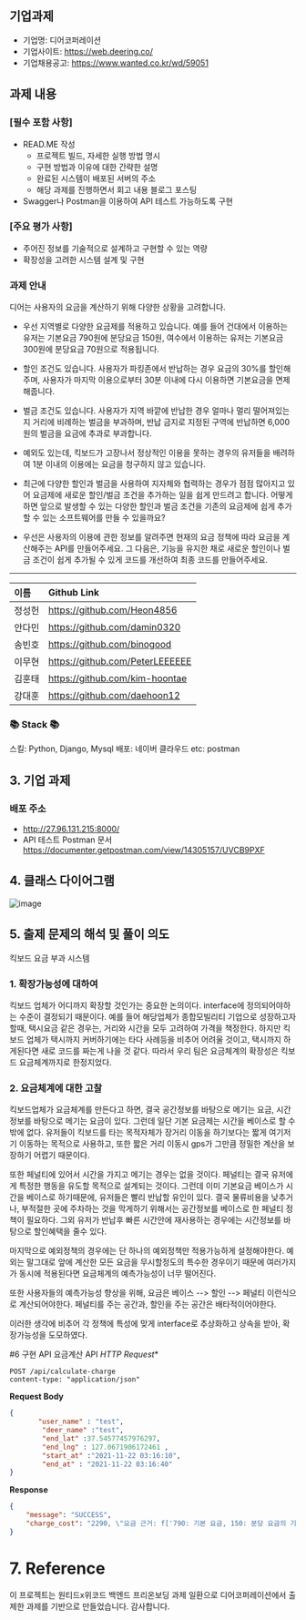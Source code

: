 
## 기업과제
- 기업명: 디어코퍼레이션
- 기업사이트: https://web.deering.co/
- 기업채용공고: https://www.wanted.co.kr/wd/59051

## 과제 내용

### **[필수 포함 사항]**

- READ.ME 작성
    - 프로젝트 빌드, 자세한 실행 방법 명시
    - 구현 방법과 이유에 대한 간략한 설명
    - 완료된 시스템이 배포된 서버의 주소
    - 해당 과제를 진행하면서 회고 내용 블로그 포스팅
- Swagger나 Postman을 이용하여 API 테스트 가능하도록 구현

### **[주요 평가 사항]**

- 주어진 정보를 기술적으로 설계하고 구현할 수 있는 역량
- 확장성을 고려한 시스템 설계 및 구현

### 과제 안내

디어는 사용자의 요금을 계산하기 위해 다양한 상황을 고려합니다. 

- 우선 지역별로 다양한 요금제를 적용하고 있습니다. 예를 들어 건대에서 이용하는 유저는 기본요금 790원에 분당요금 150원, 여수에서 이용하는 유저는 기본요금 300원에 분당요금 70원으로 적용됩니다.
- 할인 조건도 있습니다. 사용자가 파킹존에서 반납하는 경우 요금의 30%를 할인해주며, 사용자가 마지막 이용으로부터 30분 이내에 다시 이용하면 기본요금을 면제해줍니다.
- 벌금 조건도 있습니다. 사용자가 지역 바깥에 반납한 경우 얼마나 멀리 떨어져있는지 거리에 비례하는 벌금을 부과하며, 반납 금지로 지정된 구역에 반납하면 6,000원의 벌금을 요금에 추과로 부과합니다.
- 예외도 있는데, 킥보드가 고장나서 정상적인 이용을 못하는 경우의 유저들을 배려하여 1분 이내의 이용에는 요금을 청구하지 않고 있습니다.

- 최근에 다양한 할인과 벌금을 사용하여 지자체와 협력하는 경우가 점점 많아지고 있어 요금제에 새로운 할인/벌금 조건을 추가하는 일을 쉽게 만드려고 합니다. 어떻게 하면 앞으로 발생할 수 있는 다양한 할인과 벌금 조건을 기존의 요금제에 쉽게 추가할 수 있는 소프트웨어를 만들 수 있을까요? 

- 우선은 사용자의 이용에 관한 정보를 알려주면 현재의 요금 정책에 따라 요금을 계산해주는 API를 만들어주세요. 그 다음은, 기능을 유지한 채로 새로운 할인이나 벌금 조건이 쉽게 추가될 수 있게 코드를 개선하여 최종 코드를 만들어주세요.
----

| **이름** | **Github Link** |
|:------|:-------------|
| 정성헌 | https://github.com/Heon4856 |
| 안다민 | https://github.com/damin0320 |
| 송빈호 | https://github.com/binogood |
| 이무현 | https://github.com/PeterLEEEEEE |
| 김훈태 | https://github.com/kim-hoontae |
| 강대훈 | https://github.com/daehoon12 |



### 📚 Stack 📚
스킬: Python, Django, Mysql
배포: 네이버 클라우드
etc: postman


## 3. 기업 과제
### 배포 주소
- http://27.96.131.215:8000/
- API 테스트 Postman 문서  
  https://documenter.getpostman.com/view/14305157/UVCB9PXF
  


## 4. 클래스 다이어그램
![image](https://user-images.githubusercontent.com/32921115/142778108-d0e544a1-44c9-4fa4-8fdc-552698625f8d.png)




## 5. 출제 문제의 해석 및 풀이 의도

킥보드 요금 부과 시스템

### 1. 확장가능성에 대하여

킥보드 업체가 어디까지 확장할 것인가는 중요한 논의이다. interface에 정의되어야하는 수준이 결정되기 때문이다. 예를 들어 해당업체가 종합모빌리티 기업으로 성장하고자할때, 택시요금 같은 경우는, 거리와 시간을
모두 고려하여 가격을 책정한다. 하지만 킥보드 업체가 택시까지 커버하기에는 타다 사례등을 비추어 어려울 것이고, 택시까지 하게된다면 새로 코드를 짜는게 나을 것 같다.
따라서 우리 팀은 요금체계의 확장성은 킥보드 요금체계까지로 한정지었다. 

### 2. 요금체계에 대한 고찰

킥보드업체가 요금체계를 만든다고 하면, 결국 공간정보를 바탕으로 메기는 요금, 시간정보를 바탕으로 메기는 요금이 있다. 그런데 일단 기본 요금제는 시간을 베이스로 할 수 밖에 없다. 유저들이 킥보드를 타는 목적자체가
장거리 이동을 하기보다는 짧게 여기저기 이동하는 목적으로 사용하고, 또한 짧은 거리 이동시 gps가 그만큼 정밀한 계산을 보장하기 어렵기 때문이다.

또한 페널티에 있어서 시간을 가지고 메기는 경우는 없을 것이다. 페널티는 결국 유저에게 특정한 행동을 유도할 목적으로 설계되는 것이다. 그런데 이미 기본요금 베이스가 시간을 베이스로 하기때문에, 유저들은 빨리 반납할
유인이 있다. 결국 물류비용을 낮추거나, 부적절한 곳에 주차하는 것을 막게하기 위해서는 공간정보를 베이스로 한 페널티 정책이 필요하다. 그외 유저가 반납후 빠른 시간안에 재사용하는 경우에는 시간정보를 바탕으로
할인혜택을 줄수 있다.

마지막으로 예외정책의 경우에는 단 하나의 예외정책만 적용가능하게 설정해야한다. 예외는 말그대로 앞에 계산한 모든 요금을 무시할정도의 특수한 경우이기 때문에 여러가지가 동시에 적용된다면 요금체계의 예측가능성이 너무
떨어진다.

또한 사용자들의 예측가능성 향상을 위해, 요금은 베이스 --> 할인 --> 페널티 이런식으로 계산되어야한다.
페널티를 주는 공간과, 할인을 주는 공간은 배타적이어야한다.

이러한 생각에 비추어 각 정책에 특성에 맞게 interface로 추상화하고 상속을 받아, 확장가능성을 도모하였다.


#6 구현 API
 요금계산 API
*HTTP Request**

```http request
POST /api/calculate-charge
content-type: "application/json"
```

**Request Body**

```json
{
       "user_name" : "test",
        "deer_name" :"test",
        "end_lat" :37.54577457976297, 
        "end_lng" : 127.0671906172461 ,
        "start_at" :"2021-11-22 03:16:10",
        "end_at" : "2021-11-22 03:16:40"
}
```



**Response**

```json
{
    "message": "SUCCESS",
    "charge_cost": "2290, \"요금 근거: f['790: 기본 요금, 150: 분당 요금의 기본요금제', '규정시간내 재이용 할인 ', 'parkingzone 할인']"
}
```



# 7. Reference
이 프로젝트는 원티드x위코드 백엔드 프리온보딩 과제 일환으로 디어코퍼레이션에서 출제한 과제를 기반으로 만들었습니다. 감사합니다.